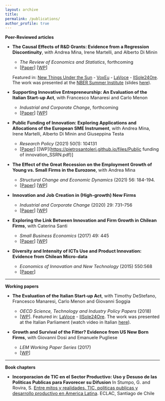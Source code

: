 ```yaml
---
layout: archive
title: 
permalink: /publications/
author_profile: true
---
```

**Peer-Reviewed articles**

* <span style="font-size:11pt;">**The Causal Effects of R&D Grants: Evidence from a Regression Discontinuity**, with Andrea Mina, Irene Martelli, and Alberto Di Minin</span>
    - <span style="font-size:11pt;">*The Review of Economics and Statistics*, forthcoming
    - <span style="font-size:11pt;">[[Paper](https://direct.mit.edu/rest/article/doi/10.1162/rest_a_01233/112422/The-Causal-Effects-of-R-amp-D-Grants-Evidence-from)] [[WP](http://www.lem.sssup.it/WPLem/files/2020-18.pdf)]</span>

   Featured in: [New Things Under the Sun](https://mattsclancy.substack.com/p/an-example-of-high-returns-to-publicly#comments) - [VoxEu](https://voxeu.org/article/causal-effects-rd-grants) - [LaVoce](https://www.lavoce.info/archives/68838/buoni-investimenti-il-sostegno-a-ricerca-e-sviluppo-delle-pmi/) - [IlSole24Ore](https://albertodiminin.nova100.ilsole24ore.com/2020/06/13/seal-of-excellence-come-spendere-bene-330-milioni-di-euro/). The work was presented at the [NBER Summer Institute](https://conference.nber.org/sched/SI20PRINN) (slides [here](https://pietrosantoleri.github.io/files/NBER_The_causal_effects_of_R_D_grants.pdf)). </span>

* <span style="font-size:11pt;">**Supporting Innovative Entrepreneurship: An Evaluation of the Italian Start-up Act**, with Francesco Manaresi and Carlo Menon</span>
     - <span style="font-size:11pt;">*Industrial and Corporate Change*, forthcoming
     - <span style="font-size:11pt;">[[Paper](https://academic.oup.com/icc/advance-article-abstract/doi/10.1093/icc/dtab033/6366122?redirectedFrom=fulltext)] [[WP](http://docs.dises.univpm.it/web/quaderni/pdfmofir/Mofir163.pdf)]</span>

* <span style="font-size:11pt;">**Public Funding of Innovation: Exploring Applications and Allocations of the European SME Instrument**, with Andrea Mina, Irene Martelli, Alberto Di Minin and Giuseppina Testa</span>
   - <span style="font-size:11pt;">*Research Policy* (2021) 50(1): 104131</span>
   - <span style="font-size:11pt;">[[Paper](https://www.sciencedirect.com/science/article/pii/S0048733320302067)] [[WP](https://pietrosantoleri.github.io/files/Public funding of innovation_SSRN.pdf)]

* <span style="font-size:11pt;">**The Effect of the Great Recession on the Employment Growth of Young vs. Small Firms in the Eurozone**, with Andrea Mina</span>
   - <span style="font-size:11pt;">*Structural Change and Economic Dynamics* (2021) 56: 184-194.
   - <span style="font-size:11pt;">[[Paper](https://www.sciencedirect.com/science/article/pii/S0954349X2030415X)] [[WP](http://www.growinpro.eu/wp-content/uploads/2020/11/working_paper_2020_32.pdf)]

* <span style="font-size:11pt;">**Innovation and Job Creation in (High-growth) New Firms**</span>
   - <span style="font-size:11pt;">*Industrial and Corporate Change* (2020) 29: 731–756</span>
   - <span style="font-size:11pt;">[[Paper](https://academic.oup.com/icc/article-abstract/29/3/731/5643963?redirectedFrom=fulltext)] [[WP](http://www.lem.sssup.it/WPLem/files/2019-31.pdf)]</span>

* <span style="font-size:11pt;">**Exploring the Link Between Innovation and Firm Growth in Chilean Firms**, with Caterina Santi</span>
   - <span style="font-size:11pt;">*Small Business Economics* (2017) 49: 445</span>
   - <span style="font-size:11pt;">[[Paper](https://link.springer.com/article/10.1007/s11187-016-9836-4)] [[WP](http://www.lem.sssup.it/WPLem/files/2016-09.pdf)]</span>

* <span style="font-size:11pt;">**Diversity and Intensity of ICTs Use and Product Innovation: Evidence from Chilean Micro-data**</span>
   - <span style="font-size:11pt;">*Economics of Innovation and New Technology* (2015) 550:568
   - <span style="font-size:11pt;">[[Paper](https://www.tandfonline.com/doi/abs/10.1080/10438599.2014.946313)]</span>
   
------

**Working papers**

* <span style="font-size:11pt;">**The Evaluation of the Italian Start-up Act**, with Timothy DeStefano, Francesco Manaresi, Carlo Menon and Giovanni Soggia</span>
    - <span style="font-size:11pt;">*OECD Science, Technology and Industry Policy Papers* (2018)</span>
    - <span style="font-size:11pt;">[[WP](https://www.oecd-ilibrary.org/industry-and-services/the-evaluation-of-the-italian-start-up-act_02ab0eb7-en)]. Featured in: [LaVoce](https://www.lavoce.info/archives/56050/startup-act-un-primo-passo-di-successo-3/) - [IlSole24Ore](https://www.econopoly.ilsole24ore.com/2018/11/06/startup-act-italia-innovazione-business/). The work was presented at the Italian Parliament (watch video in Italian [here](http://www.radioradicale.it/scheda/552738/la-valutazione-indipendente-dellocse-sullo-startup-act-italiano-risultati-e)). </span>

* <span style="font-size:11pt;">**Growth and Survival of the Fitter? Evidence from US New Born Firms**, with Giovanni Dosi and Emanuele Pugliese</span>
     - <span style="font-size:11pt;">*LEM Working Paper Series* (2017)</span>
     - <span style="font-size:11pt;">[[WP](http://www.lem.sssup.it/WPLem/files/2017-06.pdf)]</span>
     
------

**Book chapters**

* <span style="font-size:11pt;">**Incorporacion de TIC en el Sector Productivo: Uso y Desuso de las Politicas Publicas para Favorecer su Difusion** In Stumpo, G. and Rovira, S. [Entre mitos y realidades. TIC, politicas publicas y desarrollo productivo en America Latina](https://repositorio.cepal.org/bitstream/handle/11362/37248/1/LCL3600_es.pdf). ECLAC, Santiago de Chile</span>




